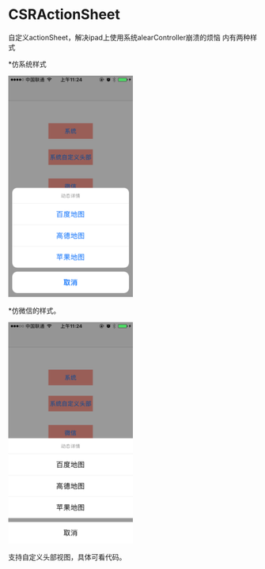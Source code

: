 # CSRActionSheet
自定义actionSheet，解决ipad上使用系统alearController崩溃的烦恼
内有两种样式

*仿系统样式

 <img src="https://github.com/CSRPackage/CSRActionSheet/blob/master/2.png" width="50%" height="50%">
 
*仿微信的样式。

 <img src="https://github.com/CSRPackage/CSRActionSheet/blob/master/1.png" width="50%" height="50%">
 
支持自定义头部视图，具体可看代码。

